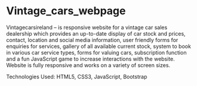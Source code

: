 # Vintage_cars_webpage

Vintagecarsireland – is responsive website for a vintage car sales dealership which provides an up-to-date display of car stock and prices,
contact, location and social media information, user friendly forms for enquiries for services, gallery of all available current stock,
system to book in various car service types, forms for valuing cars, subscription function and a fun JavaScript game to increase interactions
with the website. Website is fully responsive and works on a variety of screen sizes. 

Technologies Used: HTML5, CSS3, JavaScript, Bootstrap 

